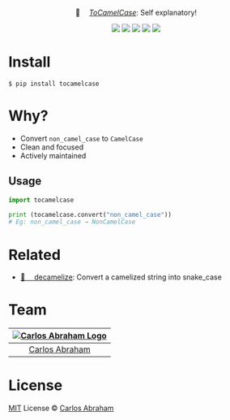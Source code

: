 
<p align="center">
	🐫  <i><a href="https://pypi.org/project/tocamelcase">ToCamelCase</a></i>: Self explanatory!
</p>

<p align="center">
	<a href="https://github.com/abranhe"><img src="https://abranhe.com/badge.svg"></a>
	<a href="https://cash.me/$abranhe"><img src="https://cdn.abraham.gq/badges/cash-me.svg"></a>
	<a href="https://www.patreon.com/abranhe"><img src="https://cdn.abraham.gq/badges/patreon.svg" /></a>
	<a href="https://github.com/abranhe/tocamelcase/blob/master/LICENSE"><img src="https://img.shields.io/github/license/abranhe/tocamelcase.svg" /></a>
  <a href="https://travis-ci.org/abranhe/tocamelcase"><img src="https://img.shields.io/travis/abranhe/tocamelcase.svg?logo=travis" /></a>
</p>


# Install

```
$ pip install tocamelcase
```

# Why?

- Convert `non_camel_case` to `CamelCase`
- Clean and focused
- Actively maintained

## Usage

```py
import tocamelcase

print (tocamelcase.convert("non_camel_case"))
# Eg: non_camel_case → NonCamelCase
```

# Related

- [🐍  decamelize](https://github.com/abranhe/decamelize): Convert a camelized string into snake_case

# Team

|[![Carlos Abraham Logo](https://avatars3.githubusercontent.com/u/21347264?s=50&v=4)](https://19cah.com)|
| :-: |
| [Carlos Abraham](https://github.com/abranhe) |


# License

[MIT](https://github.com/abranhe/tocamelcase/blob/master/LICENSE) License © [Carlos Abraham](https://github.com/abranhe/tocamelcase)
